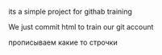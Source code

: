its a simple project for githab training


We just commit html to train our git account

прописываем какие то строчки
